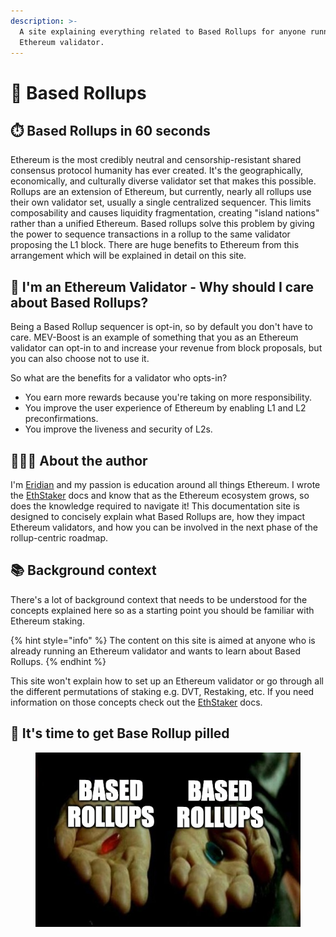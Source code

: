 ```yaml
---
description: >-
  A site explaining everything related to Based Rollups for anyone running an
  Ethereum validator.
---
```


# 💎 Based Rollups

## ⏱️ Based Rollups in 60 seconds

Ethereum is the most credibly neutral and censorship-resistant shared consensus protocol humanity has ever created. It's the geographically, economically, and culturally diverse validator set that makes this possible. Rollups are an extension of Ethereum, but currently, nearly all rollups use their own validator set, usually a single centralized sequencer. This limits composability and causes liquidity fragmentation, creating "island nations" rather than a unified Ethereum. Based rollups solve this problem by giving the power to sequence transactions in a rollup to the same validator proposing the L1 block. There are huge benefits to Ethereum from this arrangement which will be explained in detail on this site.

## **🤔 I'm an Ethereum Validator - Why should I care about Based Rollups?**

Being a Based Rollup sequencer is opt-in, so by default you don't have to care. MEV-Boost is an example of something that you as an Ethereum validator can opt-in to and increase your revenue from block proposals, but you can also choose not to use it.

So what are the benefits for a validator who opts-in?

* You earn more rewards because you're taking on more responsibility.
* You improve the user experience of Ethereum by enabling L1 and L2 preconfirmations.
* You improve the liveness and security of L2s.

## 👨🏻‍💻 About the author

I'm [Eridian](https://eridian.xyz) and my passion is education around all things Ethereum. I wrote the [EthStaker](https://docs.ethstaker.cc) docs and know that as the Ethereum ecosystem grows, so does the knowledge required to navigate it! This documentation site is designed to concisely explain what Based Rollups are, how they impact Ethereum validators, and how you can be involved in the next phase of the rollup-centric roadmap.

## 📚 Background context

There's a lot of background context that needs to be understood for the concepts explained here so as a starting point you should be familiar with Ethereum staking.

{% hint style="info" %}
The content on this site is aimed at anyone who is already running an Ethereum validator and wants to learn about Based Rollups.
{% endhint %}

This site won't explain how to set up an Ethereum validator or go through all the different permutations of staking e.g. DVT, Restaking, etc. If you need information on those concepts check out the [EthStaker](https://docs.ethstaker.cc/) docs.

## 💊 It's time to get Base Rollup pilled

<figure><img src=".gitbook/assets/image.png" alt=""><figcaption></figcaption></figure>

